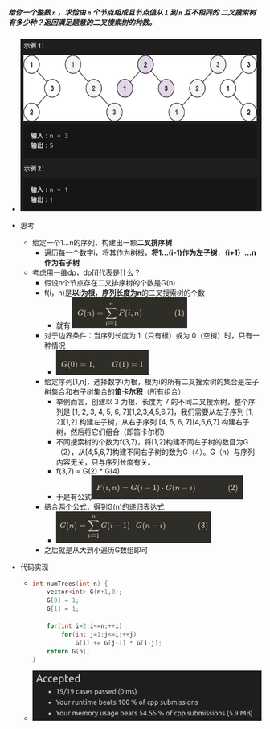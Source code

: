 ##### 给你一个整数 `n` ，求恰由 `n` 个节点组成且节点值从 `1` 到 `n` 互不相同的 **二叉搜索树** 有多少种？返回满足题意的二叉搜索树的种数。

* ![image-20210807110254223](不同的二叉搜索树.assets/image-20210807110254223.png)

* 思考

  * 给定一个1...n的序列，构建出一颗**二叉排序树**
    * 遍历每一个数字i，将其作为树根，**将1...(i-1)作为左子树**，**（i+1）...n作为右子树**
  * 考虑用一维dp，dp[i]代表是什么？
    * 假设n个节点存在二叉排序树的个数是G(n)
    * f(i，n)是**以i为根**，**序列长度为n**的二叉搜索树的个数
      * 就有 ![image-20210807111455362](不同的二叉搜索树.assets/image-20210807111455362.png)
    * 对于边界条件：当序列长度为 1（只有根）或为 0（空树）时，只有一种情况
      * ![image-20210807111534119](不同的二叉搜索树.assets/image-20210807111534119.png)
    * 给定序列[1,n]，选择数字i为根，根为i的所有二叉搜索树的集合是左子树集合和右子树集合的**笛卡尔积**（所有组合）
      * 举例而言，创建以 3 为根、长度为 7 的不同二叉搜索树，整个序列是 [1, 2, 3, 4, 5, 6, 7][1,2,3,4,5,6,7]，我们需要从左子序列 [1, 2][1,2] 构建左子树，从右子序列 [4, 5, 6, 7][4,5,6,7] 构建右子树，然后将它们组合（即笛卡尔积）
      * 不同搜索树的个数为f(3,7)，将[1,2]构建不同左子树的数目为G（2），从[4,5,6,7]构建不同右子树的数为G（4）。G（n）与序列内容无关，只与序列长度有关。
      * f(3,7) = G(2) * G(4)
      * 于是有公式![image-20210807112042209](不同的二叉搜索树.assets/image-20210807112042209.png)
    * 结合两个公式，得到G(n)的递归表达式
      * ![image-20210807112118927](不同的二叉搜索树.assets/image-20210807112118927.png)
    * 之后就是从大到小遍历G数组即可

* 代码实现

  * ```c++
    int numTrees(int n) {
        vector<int> G(n+1,0);
        G[0] = 1;
        G[1] = 1;
    
        for(int i=2;i<=n;++i)
            for(int j=1;j<=i;++j)
                G[i] += G[j-1] * G[i-j];
        return G[n];
    }
    ```

  * ![image-20210807112428790](不同的二叉搜索树.assets/image-20210807112428790.png)

